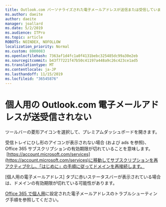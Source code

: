 ```yaml
---
title: Outlook.com パーソナライズされた電子メールアドレスが送信または受信していません
ms.author: daeite
author: daeite
manager: joallard
ms.date: 5/2/2019
ms.audience: ITPro
ms.topic: article
ROBOTS: NOINDEX, NOFOLLOW
localization_priority: Normal
ms.custom: 8000083
ms.openlocfilehash: 7363af1d4fc1a0f4131bebc325485dc99a30e2eb
ms.sourcegitcommit: b43f77221f47b50c41197a448a9c26c423ce1ad5
ms.translationtype: MT
ms.contentlocale: ja-JP
ms.lasthandoff: 11/15/2019
ms.locfileid: "36545876"
---
```

# <a name="my-personalized-outlookcom-email-address-isnt-sending-or-receiving"></a>個人用の Outlook.com 電子メールアドレスが送受信されない

ツールバーの菱形アイコンを選択して、プレミアムダッシュボードを開きます。

受信トレイにひし形のアイコンが表示されない場合 (および ads を参照)、Office 365 サブスクリプションの有効期限が切れていることを意味します。  [https://account.microsoft.com/services](https://account.microsoft.com/services)に移動してサブスクリプションを再アクティブ化し、「はじめに」の手順に従ってドメインを再接続します。

[個人用の電子メールアドレス] タブに赤いステータスバーが表示されている場合は、ドメインの有効期限が切れている可能性があります。

[Office 365 で個人用](https://support.office.com/article/75416a58-b225-4c02-8c07-8979403b427b?wt.mc_id=Office_Outlook_com_Alchemy)に設定された電子メールアドレスのトラブルシューティング手順を参照してください。